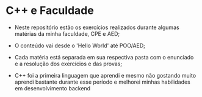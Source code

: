 # C++ e Faculdade

- Neste repositório estão os exercícios realizados durante algumas matérias da minha faculdade, CPE e AED;

- O conteúdo vai desde o 'Hello World' até POO/AED;

- Cada matéria está separada em sua respectiva pasta com o enunciado e a resolução dos exercícios e das provas;

- C++ foi a primeira linguagem que aprendi e mesmo não gostando muito aprendi bastante durante esse período e melhorei minhas habilidades em desenvolvimento backend
